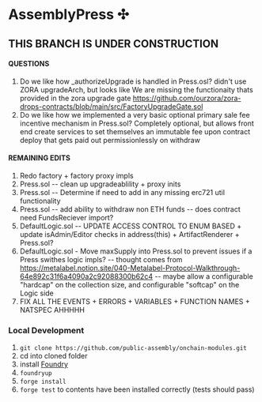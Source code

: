 # AssemblyPress ✣

## THIS BRANCH IS UNDER CONSTRUCTION

#### QUESTIONS
1. Do we like how _authorizeUpgrade is handled in Press.osl? didn't use ZORA upgradeArch, but looks like
    We are missing the functionaity thats provided in the zora upgrade gate
    https://github.com/ourzora/zora-drops-contracts/blob/main/src/FactoryUpgradeGate.sol
2. Do we like how we implemented a very basic optional primary sale fee incentive mechanism in Press.sol?
    Completely optional, but allows front end create services to set themselves an immutable fee
    upon contract deploy that gets paid out permissionlessly on withdraw

#### REMAINING EDITS
1. Redo factory + factory proxy impls
2. Press.sol -- clean up upgradeablility + proxy inits
3. Press.sol -- Determine if need to add in any missing erc721 util functionality
4. Press.sol -- add ability to withdraw non ETH funds
    -- does contract need FundsReciever import?  
5. DefaultLogic.sol -- UPDATE ACCESS CONTROL TO ENUM BASED +  update isAdmin/Editor checks in address(this) + ArtifactRenderer + Press.sol?
6. DefaultLogic.sol - Move maxSupply into Press.sol to prevent issues if a Press swithes logic impls? 
    -- thought comes from https://metalabel.notion.site/040-Metalabel-Protocol-Walkthrough-64e892c31f6a4090a2c92088300b62c4
    -- maybe allow a configurable "hardcap" on the collection size, and configurable "softcap" on the Logic side
7. FIX ALL THE EVENTS + ERRORS + VARIABLES + FUNCTION NAMES + NATSPEC AHHHHH

### Local Development

1. `git clone https://github.com/public-assembly/onchain-modules.git`
2. cd into cloned folder
3. install [Foundry](https://github.com/foundry-rs/foundry)
4. `foundryup`
5. `forge install`
6. `forge test` to contents have been installed correctly (tests should pass)
